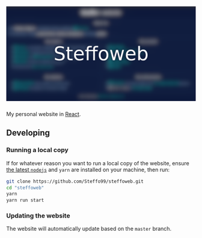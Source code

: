 # ![Steffoweb](public/opengraph.png)

My personal website in [React](https://reactjs.org/).

## Developing

### Running a local copy

If for whatever reason you want to run a local copy of the website, ensure [the latest `nodejs`](https://nodejs.org/it/) and `yarn` are installed on your 
machine, then run:

```bash
git clone https://github.com/Steffo99/steffoweb.git
cd "steffoweb"
yarn
yarn run start
```

### Updating the website

The website will automatically update based on the `master` branch.